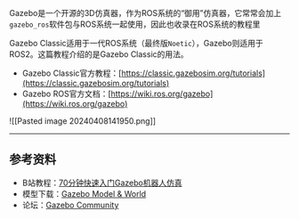Gazebo是一个开源的3D仿真器，作为ROS系统的“御用”仿真器，它常常会加上`gazebo_ros`软件包与ROS系统一起使用，因此也收录在ROS系统的教程里

Gazebo Classic适用于一代ROS系统（最终版`Noetic`），Gazebo则适用于ROS2。这篇教程介绍的是Gazebo Classic的用法。

+ Gazebo Classic官方教程：[https://classic.gazebosim.org/tutorials](https://classic.gazebosim.org/tutorials)
+ Gazebo ROS官方文档：[https://wiki.ros.org/gazebo](https://wiki.ros.org/gazebo)

![[Pasted image 20240408141950.png]]

---
## 参考资料

+ B站教程：[70分钟快速入门Gazebo机器人仿真](https://www.bilibili.com/video/BV143411C75B?p=6&vd_source=d208713af4296ed6230d640d411a0ebf)
+ 模型下载：[Gazebo Model & World](https://app.gazebosim.org/dashboard)
+ 论坛：[Gazebo Community](https://community.gazebosim.org/)

